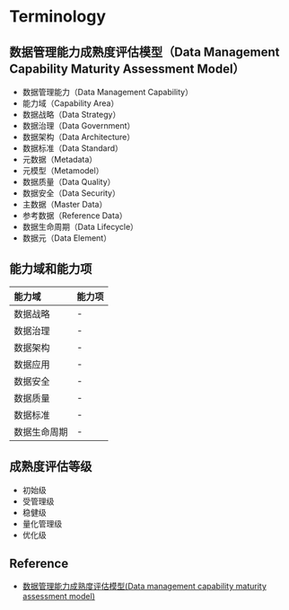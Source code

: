 # Terminology

## 数据管理能力成熟度评估模型（Data Management Capability Maturity Assessment Model）

- 数据管理能力（Data Management Capability）
- 能力域（Capability Area）
- 数据战略（Data Strategy）
- 数据治理（Data Government）
- 数据架构（Data Architecture）
- 数据标准（Data Standard）
- 元数据（Metadata）
- 元模型（Metamodel）
- 数据质量（Data Quality）
- 数据安全（Data Security）
- 主数据（Master Data）
- 参考数据（Reference Data）
- 数据生命周期（Data Lifecycle）
- 数据元（Data Element）

## 能力域和能力项

| 能力域 | 能力项 |
| :---- | :---- |
| 数据战略 | - |
| 数据治理 | - |
| 数据架构 | - |
| 数据应用 | - |
| 数据安全 | - |
| 数据质量 | - |
| 数据标准 | - |
| 数据生命周期 | - |

## 成熟度评估等级

- 初始级
- 受管理级
- 稳健级
- 量化管理级
- 优化级

## Reference

- [数据管理能力成熟度评估模型(Data management capability maturity assessment model)](http://www.gb688.cn/bzgk/gb/newGbInfo?hcno=B282A7BD34CAA6E2D742E0CAB7587DBC)